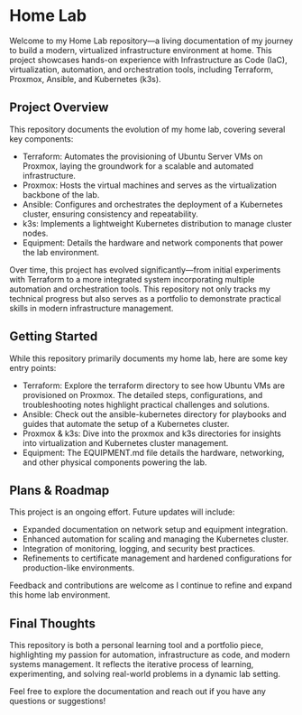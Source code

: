 # Home Lab

Welcome to my Home Lab repository—a living documentation of my journey to build a modern, virtualized infrastructure environment at home. This project showcases hands-on experience with Infrastructure as Code (IaC), virtualization, automation, and orchestration tools, including Terraform, Proxmox, Ansible, and Kubernetes (k3s).

## Project Overview

This repository documents the evolution of my home lab, covering several key components:

- Terraform: Automates the provisioning of Ubuntu Server VMs on Proxmox, laying the groundwork for a scalable and automated infrastructure.
- Proxmox: Hosts the virtual machines and serves as the virtualization backbone of the lab.
- Ansible: Configures and orchestrates the deployment of a Kubernetes cluster, ensuring consistency and repeatability.
- k3s: Implements a lightweight Kubernetes distribution to manage cluster nodes.
- Equipment: Details the hardware and network components that power the lab environment.

Over time, this project has evolved significantly—from initial experiments with Terraform to a more integrated system incorporating multiple automation and orchestration tools. This repository not only tracks my technical progress but also serves as a portfolio to demonstrate practical skills in modern infrastructure management.

## Getting Started

While this repository primarily documents my home lab, here are some key entry points:
- Terraform: Explore the terraform directory to see how Ubuntu VMs are provisioned on Proxmox. The detailed steps, configurations, and troubleshooting notes highlight practical challenges and solutions.
- Ansible: Check out the ansible-kubernetes directory for playbooks and guides that automate the setup of a Kubernetes cluster.
- Proxmox & k3s: Dive into the proxmox and k3s directories for insights into virtualization and Kubernetes cluster management.
- Equipment: The EQUIPMENT.md file details the hardware, networking, and other physical components powering the lab.

## Plans & Roadmap

This project is an ongoing effort. Future updates will include:

- Expanded documentation on network setup and equipment integration.
- Enhanced automation for scaling and managing the Kubernetes cluster.
- Integration of monitoring, logging, and security best practices.
- Refinements to certificate management and hardened configurations for production-like environments.

Feedback and contributions are welcome as I continue to refine and expand this home lab environment.

## Final Thoughts

This repository is both a personal learning tool and a portfolio piece, highlighting my passion for automation, infrastructure as code, and modern systems management. It reflects the iterative process of learning, experimenting, and solving real-world problems in a dynamic lab setting.

Feel free to explore the documentation and reach out if you have any questions or suggestions!